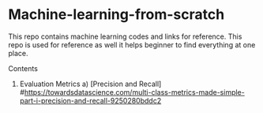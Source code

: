 # Machine-learning-from-scratch
This repo contains machine learning codes and links for reference. This repo is used for reference as well it helps beginner to find everything at one place.


Contents
1. Evaluation Metrics
a) [Precision and Recall] #https://towardsdatascience.com/multi-class-metrics-made-simple-part-i-precision-and-recall-9250280bddc2

